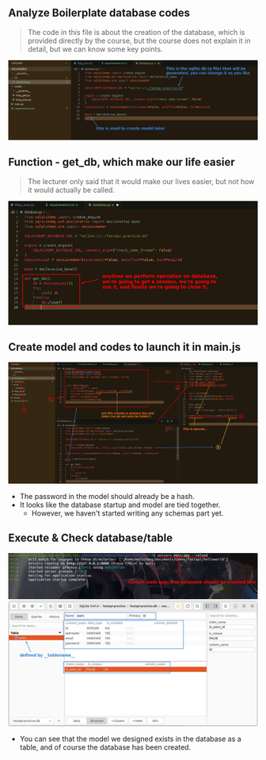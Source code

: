 ## **Analyze Boilerplate database codes**

> The code in this file is about the creation of the database, which is provided directly by the course, but the course does not explain it in detail, but we can know some key points.

![Alt analyze boilerplate database codes](pic/01.jpg)

## **Function - get_db, which make our life easier**

> The lecturer only said that it would make our lives easier, but not how it would actually be called.

![Alt get_db life easier func](pic/02.jpg)

## **Create model and codes to launch it in main.js**

![Alt create model and lauch in main](pic/03.jpg)

- The password in the model should already be a hash.
- It looks like the database startup and model are tied together.
  - However, we haven't started writing any schemas part yet.

## **Execute & Check database/table**

![Alt restart app](pic/04.jpg)
![Alt tableplus check](pic/05.jpg)

- You can see that the model we designed exists in the database as a table, and of course the database has been created.
